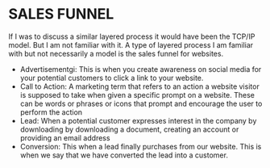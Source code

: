# SALES FUNNEL

If I was to discuss a similar layered process it would have been the TCP/IP model. But I am not familiar with it. A type of layered process I am familiar with but not necessarily a model is the sales funnel for websites.

- Advertisementgi: This is when you create awareness on social media for your potential customers to click a link to your website.
- Call to Action: A marketing term that refers to an action a website visitor is supposed to take when given a specific prompt on a website. These can be words or phrases or icons that prompt and encourage the user to perform the action
- Lead: When a potential customer expresses interest in the company by downloading by downloading a document, creating an account or providing an email address
- Conversion: This when a lead finally purchases from our website. This is when we say that we have converted the lead into a customer. 
